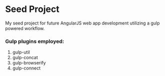 # Seed Project

My seed project for future AngularJS web app development utilizing a gulp powered workflow.

### Gulp plugins employed:

1. gulp-util
2. gulp-concat
3. gulp-browserify
4. gulp-connect